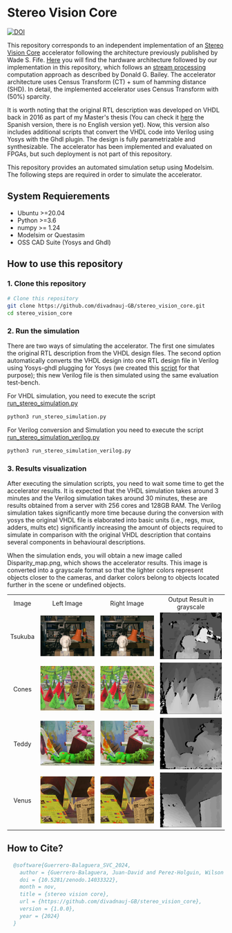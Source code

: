 # Stereo Vision Core

[![DOI](https://zenodo.org/badge/749339858.svg)](https://doi.org/10.5281/zenodo.14033322)

This repository corresponds to an independent implementation of an [Stereo Vision Core](https://ieeexplore.ieee.org/document/6213095) accelerator following the architecture previously published by Wade S. Fife. [Here](https://github.com/divadnauj-GB/stereo_vision_core/blob/main/docs/Stereo_Match_Core.pdf) you will find the hardware architecture followed by our implementation in this repository, which follows an [stream processing](https://books.google.it/books?hl=en&lr=&id=zBvQEAAAQBAJ&oi=fnd&pg=PR13&dq=info:VoM82DhlG14J:scholar.google.com&ots=Kd3v-oct1x&sig=0lTqyihl90F4YWILAg8FHmiNHlI&redir_esc=y#v=onepage&q&f=false) computation approach as described by Donald G. Bailey. The accelerator architecture uses Census Transform (CT) + sum of hamming distance (SHD). In detail, the implemented accelerator uses Census Transform with (50%) sparcity.

It is worth noting that the original RTL description was developed on VHDL back in 2016 as part of my Master's thesis (You can check it [here](https://github.com/divadnauj-GB/stereo_vision_core/blob/main/docs/JuanDGuerrero-Msc-Thesis.pdf) the Spanish version, there is no English version yet). Now, this version also includes additional scripts that convert the VHDL code into Verilog using Yosys with the Ghdl plugin. The design is fully parametrizable and synthesizable. The accelerator has been implemented and evaluated on FPGAs, but such deployment is not part of this repository.

This repository provides an automated simulation setup using Modelsim. The following steps are required in order to simulate the accelerator.

## System Requierements

- Ubuntu >=20.04
- Python >=3.6
- numpy >= 1.24
- Modelsim or Questasim
- OSS CAD Suite (Yosys and Ghdl)

## How to use this repository

### 1. Clone this repository

```bash
# Clone this repository
git clone https://github.com/divadnauj-GB/stereo_vision_core.git
cd stereo_vision_core
```

### 2. Run the simulation

There are two ways of simulating the accelerator. The first one simulates the original RTL description from the VHDL design files. The second option automatically converts the VHDL design into one RTL design file in Verilog using Yosys-ghdl plugging for Yosys (we created this [script](https://github.com/divadnauj-GB/stereo_vision_core/blob/main/scripts/yosys_ghdl.sh) for that purpose); this new Verilog file is then simulated using the same evaluation test-bench.

For VHDL simulation, you need to execute the script [run_stereo_simulation.py](https://github.com/divadnauj-GB/stereo_vision_core/blob/main/run_stereo_simulation.py)

```bash
python3 run_stereo_simulation.py
```

For Verilog conversion and Simulation you need  to execute the script [run_stereo_simulation_verilog.py](https://github.com/divadnauj-GB/stereo_vision_core/blob/main/run_stereo_simulation_verilog.py)

```bash
python3 run_stereo_simulation_verilog.py
```

### 3. Results visualization

After executing the simulation scripts, you need to wait some time to get the accelerator results. It is expected that the VHDL simulation takes around 3 minutes and the Verilog simulation takes around 30 minutes, these are results obtained from a server with 256 cores and 128GB RAM. The Verilog simulation takes significantly more time because during the conversion with yosys the original VHDL file is elaborated into basic units (i.e., regs, mux, adders, mults etc) significantly increasing the amount of objects required to simulate in comparison with the original VHDL description that contains several components in behavioural descriptions.

When the simulation ends, you will obtain a new image called Disparity_map.png, which shows the accelerator results. This image is converted into a grayscale format so that the lighter colors represent objects closer to the cameras, and darker colors belong to objects located further in the scene or undefined objects.

| | | | |
|:-:|:-:|:-:|:-:|
|Image| Left Image          |      Right Image     |     Output Result in grayscale    |
|Tsukuba| ![Leftimg](dataset/TsukubaL.png) | ![rightim](dataset/TsukubaR.png)  |![Disparity_map](docs/img/Disparity_map_tsukuba.png)|
|Cones| ![Leftimg](dataset/ConesL.png) | ![rightim](dataset/ConesR.png)  |![Disparity_map](docs/img/Disparity_map_cones.png)|
|Teddy| ![Leftimg](dataset/TeddyL.png) | ![rightim](dataset/TeddyR.png)  |![Disparity_map](docs/img/Disparity_map_teddy.png)|
|Venus| ![Leftimg](dataset/VenusL.png) | ![rightim](dataset/VenusR.png)  |![Disparity_map](docs/img/Disparity_map_venus.png)|

## How to Cite?

```bibtex
  @software{Guerrero-Balaguera_SVC_2024,
    author = {Guerrero-Balaguera, Juan-David and Perez-Holguin, Wilson Javier},
    doi = {10.5281/zenodo.14033322},
    month = nov,
    title = {stereo vision core},
    url = {https://github.com/divadnauj-GB/stereo_vision_core},
    version = {1.0.0},
    year = {2024}
  }
```

